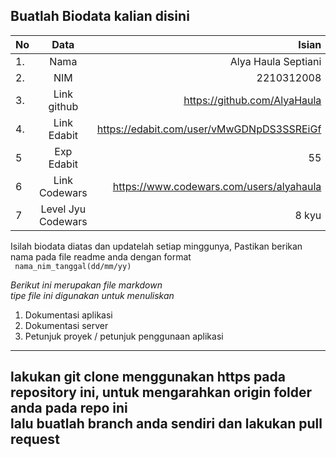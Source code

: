 **Buatlah Biodata kalian disini** <br />
----------------------------------------
|No | Data  | Isian|
|---|:-------:|------:|
|1. |Nama     |Alya Haula Septiani       |
|2.| NIM        | 2210312008      |
|3. |Link github | https://github.com/AlyaHaula     |
|4.| Link Edabit | https://edabit.com/user/vMwGDNpDS3SSREiGf     |
|5|Exp Edabit   | 55      |
|6| Link Codewars|   https://www.codewars.com/users/alyahaula   |
|7| Level Jyu Codewars|8 kyu |

Isilah biodata diatas dan updatelah setiap minggunya,
Pastikan berikan nama pada file readme anda dengan format <br/>
`
nama_nim_tanggal(dd/mm/yy)` 

*Berikut ini merupakan file markdown <br/> tipe file ini digunakan untuk menuliskan*
1. Dokumentasi aplikasi
2. Dokumentasi server
3. Petunjuk proyek / petunjuk penggunaan aplikasi
----
**lakukan git clone menggunakan https pada repository ini, untuk mengarahkan origin folder anda pada repo ini<br/> lalu buatlah branch anda sendiri dan lakukan pull request**
----
